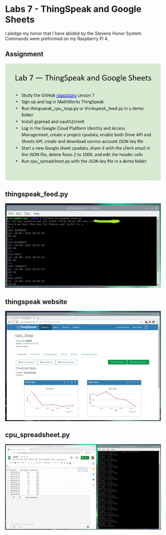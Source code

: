 # Labs 7 - ThingSpeak and Google Sheets
I pledge my honor that I have abided by the Stevens Honor System.
Commands were preformed on my Raspberry Pi 4.

## Assignment
![](Images/Assignment.jpg)

## thingspeak_feed.py
![](Images/thingspeak_feed.py.jpg)

## thingspeak website
![](Images/thingspeakpic.jpg)

## cpu_spreadsheet.py
![](Images/rpidata.jpg)
